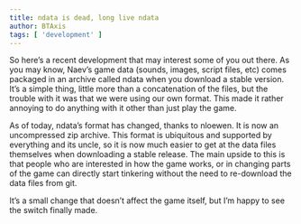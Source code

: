 ```yaml
---
title: ndata is dead, long live ndata
author: BTAxis
tags: [ 'development' ]
---
```


So here’s a recent development that may interest some of you out there. As you may know, Naev’s game data (sounds, images, script files, etc) comes packaged in an archive called ndata when you download a stable version. It’s a simple thing, little more than a concatenation of the files, but the trouble with it was that we were using our own format. This made it rather annoying to do anything with it other than just play the game.

As of today, ndata’s format has changed, thanks to nloewen. It is now an uncompressed zip archive. This format is ubiquitous and supported by everything and its uncle, so it is now much easier to get at the data files themselves when downloading a stable release. The main upside to this is that people who are interested in how the game works, or in changing parts of the game can directly start tinkering without the need to re-download the data files from git.

It’s a small change that doesn’t affect the game itself, but I’m happy to see the switch finally made.

